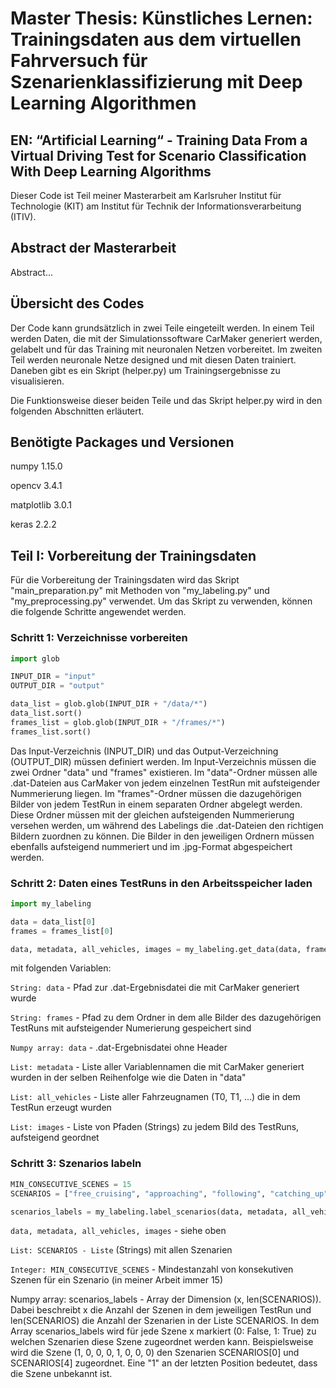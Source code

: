 # Master Thesis: Künstliches Lernen: Trainingsdaten aus dem virtuellen Fahrversuch für Szenarienklassifizierung mit Deep Learning Algorithmen

## EN: “Artificial Learning“ - Training Data From a Virtual Driving Test for Scenario Classification With Deep Learning Algorithms

Dieser Code ist Teil meiner Masterarbeit am Karlsruher Institut für Technologie (KIT) am Institut für Technik der 
Informationsverarbeitung (ITIV).

## Abstract der Masterarbeit

Abstract...

## Übersicht des Codes

Der Code kann grundsätzlich in zwei Teile eingeteilt werden. In einem Teil werden Daten, die mit der Simulationssoftware 
CarMaker generiert werden, gelabelt und für das Training mit neuronalen Netzen vorbereitet. Im zweiten Teil werden
neuronale Netze designed und mit diesen Daten trainiert. Daneben gibt es ein Skript (helper.py) um Trainingsergebnisse
zu visualisieren.

Die Funktionsweise dieser beiden Teile und das Skript helper.py wird in den folgenden Abschnitten erläutert.

## Benötigte Packages und Versionen

numpy 1.15.0

opencv 3.4.1

matplotlib 3.0.1

keras 2.2.2

## Teil I: Vorbereitung der Trainingsdaten

Für die Vorbereitung der Trainingsdaten wird das Skript "main_preparation.py" mit Methoden von "my_labeling.py" und 
"my_preprocessing.py" verwendet. Um das Skript zu verwenden, können die folgende Schritte angewendet werden.

### Schritt 1: Verzeichnisse vorbereiten

```python
import glob

INPUT_DIR = "input"
OUTPUT_DIR = "output"

data_list = glob.glob(INPUT_DIR + "/data/*")
data_list.sort()
frames_list = glob.glob(INPUT_DIR + "/frames/*")
frames_list.sort()
```

Das Input-Verzeichnis (INPUT_DIR) und das Output-Verzeichning (OUTPUT_DIR) müssen
definiert werden. Im Input-Verzeichnis müssen die zwei Ordner "data" und "frames" existieren. Im "data"-Ordner müssen 
alle .dat-Dateien aus CarMaker von jedem einzelnen TestRun mit aufsteigender Nummerierung liegen. Im "frames"-Ordner 
müssen die dazugehörigen Bilder von jedem TestRun in einem separaten Ordner abgelegt werden. Diese Ordner müssen mit der 
gleichen aufsteigenden Nummerierung versehen werden, um während des Labelings die .dat-Dateien den richtigen Bildern 
zuordnen zu können. Die Bilder in den jeweiligen Ordnern müssen ebenfalls aufsteigend nummeriert und im .jpg-Format 
abgespeichert werden.

### Schritt 2: Daten eines TestRuns in den Arbeitsspeicher laden

```python
import my_labeling

data = data_list[0]
frames = frames_list[0]

data, metadata, all_vehicles, images = my_labeling.get_data(data, frames)
```

mit folgenden Variablen:

``String: data`` - Pfad zur .dat-Ergebnisdatei die mit CarMaker generiert wurde

``String: frames`` - Pfad zu dem Ordner in dem alle Bilder des dazugehörigen TestRuns mit aufsteigender Numerierung gespeichert sind

``Numpy array: data`` - .dat-Ergebnisdatei ohne Header

``List: metadata`` - Liste aller Variablennamen die mit CarMaker generiert wurden in der selben Reihenfolge wie die Daten in "data"

``List: all_vehicles`` - Liste aller Fahrzeugnamen (T0, T1, ...) die in dem TestRun erzeugt wurden

``List: images`` - Liste von Pfaden (Strings) zu jedem Bild des TestRuns, aufsteigend geordnet

### Schritt 3: Szenarios labeln

```python
MIN_CONSECUTIVE_SCENES = 15
SCENARIOS = ["free_cruising", "approaching", "following", "catching_up", "overtaking", "lane_change_left", "lane_change_right", "unknown"]

scenarios_labels = my_labeling.label_scenarios(data, metadata, all_vehicles, images, SCENARIOS, MIN_CONSECUTIVE_SCENES)
```

``data, metadata, all_vehicles, images`` - siehe oben

``List: SCENARIOS - Liste`` (Strings) mit allen Szenarien

``Integer: MIN_CONSECUTIVE_SCENES`` - Mindestanzahl von konsekutiven Szenen für ein Szenario (in meiner Arbeit immer 15)

Numpy array: scenarios_labels - Array der Dimension (x, len(SCENARIOS)). Dabei beschreibt x die Anzahl der Szenen in 
dem jeweiligen TestRun und len(SCENARIOS) die Anzahl der Szenarien in der Liste SCENARIOS. In dem Array scenarios_labels 
wird für jede Szene x markiert (0: False, 1: True) zu welchen Szenarien diese Szene zugeordnet werden kann. 
Beispielsweise wird die Szene (1, 0, 0, 0, 1, 0, 0, 0) den Szenarien SCENARIOS[0] und SCENARIOS[4] zugeordnet. Eine "1" 
an der letzten Position bedeutet, dass die Szene unbekannt ist.
